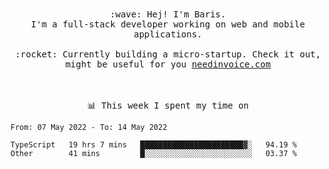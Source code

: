 <p align="center">
  <br><br>
  <samp>
    :wave: Hej! I'm Baris.
    <br>I'm a full-stack developer working on web and mobile applications.
       <br><br>:rocket: Currently building a micro-startup. Check it out, might be useful for you <a href="https://needinvoice.com/" target="_blank">needinvoice.com</a>

  </samp>
 <br><br><br>
</p>
<p align=center><samp>📊  This week I spent my time on</samp></p>


<!--START_SECTION:waka-->

```text
From: 07 May 2022 - To: 14 May 2022

TypeScript   19 hrs 7 mins   ███████████████████████▓░   94.19 %
Other        41 mins         █░░░░░░░░░░░░░░░░░░░░░░░░   03.37 %
```

<!--END_SECTION:waka-->


